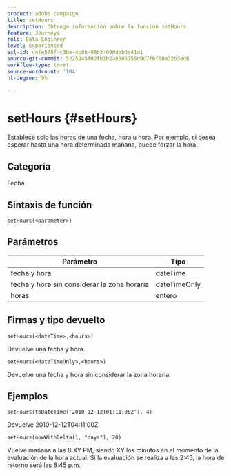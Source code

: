 ```yaml
---
product: adobe campaign
title: setHours
description: Obtenga información sobre la función setHours
feature: Journeys
role: Data Engineer
level: Experienced
exl-id: d4fe578f-c3be-4c8b-98b3-090dab0c41d1
source-git-commit: 5225045f02fb1b2a8505756d9d7f6f60a32b3ed6
workflow-type: tm+mt
source-wordcount: '104'
ht-degree: 9%

---
```


# setHours {#setHours}

Establece solo las horas de una fecha, hora u hora. Por ejemplo, si desea esperar hasta una hora determinada mañana, puede forzar la hora.

## Categoría

Fecha

## Sintaxis de función

`setHours(<parameter>)`

## Parámetros

| Parámetro | Tipo |
|--- |--- |
| fecha y hora | dateTime |
| fecha y hora sin considerar la zona horaria | dateTimeOnly |
| horas | entero |

## Firmas y tipo devuelto

`setHours(<dateTime>,<hours>)`

Devuelve una fecha y hora.

`setHours(<dateTimeOnly>,<hours>)`

Devuelve una fecha y hora sin considerar la zona horaria.

## Ejemplos

`setHours(toDateTime('2010-12-12T01:11:00Z'), 4)`

Devuelve 2010-12-12T04:11:00Z.

`setHours(nowWithDelta(1, "days"), 20)`

Vuelve mañana a las 8:XY PM, siendo XY los minutos en el momento de la evaluación de la hora actual. Si la evaluación se realiza a las 2:45, la hora de retorno será las 8:45 p.m.
